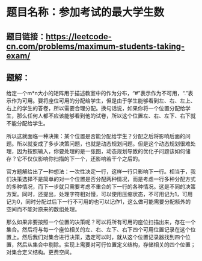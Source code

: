 # 题目名称：参加考试的最大学生数

## 题目链接：https://leetcode-cn.com/problems/maximum-students-taking-exam/


## 题解：

给定一个m*n大小的矩阵用于描述教室中的作为分布，“#”表示作为不可用，“.”表示作为可用。要将座位可用的分配给学生，但是由于学生能够看到左、右、左上、右上的学生的答卷，所以需要合理分配。换句话说，如果你将一个位置分配给学生，那么任何人都不应该能够看到他的试卷，所以这个位置左、右、左下、右下就不能分配给学生。

所以这就面临一种决策：某个位置是否能分配给学生？分配之后将影响后面的问题。所以就变成了多步决策问题，也就是动态规划问题。但是这个动态规划很难处理，因为按照输入，你要处理的是一张图，动态规划导致的优化子问题该如何储存？它不仅仅影响你扫描的下一个，还影响若干个之后的。

官方题解给出了一种想法：一次性决定一行，这样一行只影响下一行。相当于，我们决策选择不是简单的对一个位置是否分配两种情况，而是考虑一行多种分配方式的多种情况，而下一步就只需要考虑不重合的下一行的各种情况。这是不同的决策方案。同时，还提出，处理字符相对慢，可以使用压缩状态，不可用记为1，可用记为0，同时分配过后下一行不可用的也可以记作1，这么做可能需要分配额外的空间而不能对原来的数组处理。

那么如果非要按照一个位置的决策呢？可以将所有可用的座位扫描出来，存在一个集合。然后将与每一个座位相关的左、右、左下、右下四个可用位置记录在这个位置上。然后我们对集合进行决策，选定可以时，就从这个位置记录器找到四个位置，然后从集合中剔除。实现上需要对可行位置定义结构，存储相关的四个位置；对集合定义结构。更费空间。